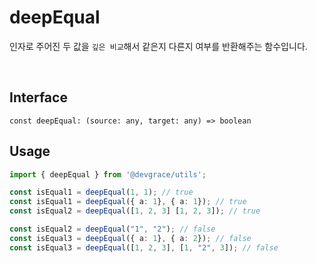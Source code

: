 # deepEqual

인자로 주어진 두 값을 `깊은 비교`해서 같은지 다른지 여부를 반환해주는 함수입니다.

<br />

## Interface
```tsx
const deepEqual: (source: any, target: any) => boolean
```

## Usage
```ts
import { deepEqual } from '@devgrace/utils';

const isEqual1 = deepEqual(1, 1); // true
const isEqual1 = deepEqual({ a: 1}, { a: 1}); // true
const isEqual2 = deepEqual([1, 2, 3] [1, 2, 3]); // true

const isEqual2 = deepEqual("1", "2"); // false
const isEqual3 = deepEqual({ a: 1}, { a: 2}); // false
const isEqual3 = deepEqual([1, 2, 3], [1, "2", 3]); // false
```